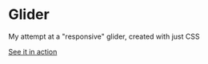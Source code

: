 # Glider

My attempt at a "responsive" glider, created with just CSS

[See it in action](http://canthonytucci.github.com/demos/glider.html)
